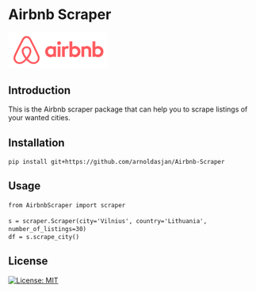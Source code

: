 # Airbnb Scraper

<img alt="airbnblogo" src="Airbnb-Logo.png" width="200">

## Introduction

This is the Airbnb scraper package that can help you to scrape listings of your wanted cities.

## Installation

``` 
pip install git+https://github.com/arnoldasjan/Airbnb-Scraper
```

## Usage

```
from AirbnbScraper import scraper

s = scraper.Scraper(city='Vilnius', country='Lithuania', number_of_listings=30)
df = s.scrape_city()
```

## License

[![License: MIT](https://img.shields.io/badge/License-MIT-yellow.svg)](https://opensource.org/licenses/MIT)